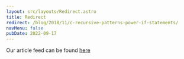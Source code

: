 ```yaml
---
layout: src/layouts/Redirect.astro
title: Redirect
redirect: /blog/2018/11/c-recursive-patterns-power-if-statements/
navMenu: false
pubDate: 2022-09-17
---
```

<div>
Our article feed can be found <a href="/blog/2018/11/c-recursive-patterns-power-if-statements/">here</a>
</div>
